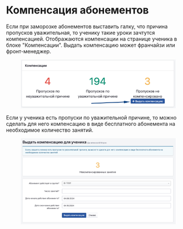 # Компенсация абонементов

Если при заморозке абонементов выставить галку, что причина пропусков уважительная, то ученику такие уроки зачтутся компенсацией. Отображаются компенсации на странице ученика в блоке "Компенсации". Выдать компенсацию может франчайзи или фронт-менеджер.&#x20;

<figure><img src="../.gitbook/assets/image (85).png" alt=""><figcaption></figcaption></figure>

Если у ученика есть пропуски по уважительной причине, то можно сделать для него компенсацию в виде бесплатного абонемента на необходимое количество занятий.

<figure><img src="../.gitbook/assets/image (86).png" alt=""><figcaption></figcaption></figure>
